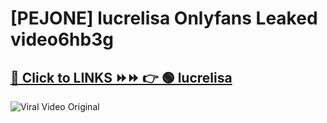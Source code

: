 
 # [PEJONE] lucrelisa Onlyfans Leaked video6hb3g

## <h2><a href="https://clipsfans.com/lucrelisa&ref=git">🔗 Click to LINKS ⏩⏩ 👉 🟢 lucrelisa </a></h2>

<a href="https://clipsfans.com/lucrelisa&ref=git" rel="nofollow" data-target="animated-image.originalLink"><img src="https://i.ibb.co.com/xMMVF88/686577567.gif" alt="Viral Video Original" style="max-width: 100%; display: inline-block;" data-target="animated-image.originalImage"></a>


